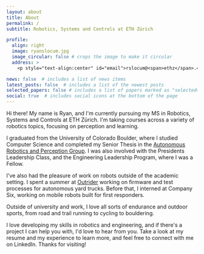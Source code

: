 ```yaml
---
layout: about
title: About
permalink: /
subtitle: Robotics, Systems and Controls at ETH Zürich

profile:
  align: right
  image: ryanslocum.jpg
  image_circular: false # crops the image to make it circular
  address: >
    <p style="text-align:center" id="email">rslocum@<span>ethz</span>.<span>example.</span>ch</p>

news: false  # includes a list of news items
latest_posts: false  # includes a list of the newest posts
selected_papers: false # includes a list of papers marked as "selected={true}"
social: true  # includes social icons at the bottom of the page
---
```



Hi there! My name is Ryan, and I'm currently pursuing my MS in Robotics, Systems and Controls at ETH Zürich. I'm taking courses across a variety of robotics topics, focusing on perception and learning. 

I graduated from the University of Colorado Boulder, where I studied Computer Science and completed my Senior Thesis in the [Autonomous Robotics and Perception Group](https://arpg.github.io/). I was also involved with the Presidents Leadership Class, and the Engineering Leadership Program, where I was a Fellow.

I've also had the pleasure of work on robots outside of the academic setting. I spent a summer at [Outrider](https://www.outrider.ai/) working on firmware and test processes for autonomous yard trucks. Before that, I interned at Company Six, working on mobile robots built for first responders. 

Outside of university and work, I love all sorts of endurance and outdoor sports, from road and trail running to cycling to bouldering.

I love developing my skills in robotics and engineering, and if there's a project I can help you with, I'd love to hear from you. Take a look at my resume and my experience to learn more, and feel free to connect with me on LinkedIn. Thanks for visiting!

<!-- Write your biography here. Tell the world about yourself. Link to your favorite [subreddit](http://reddit.com). You can put a picture in, too. The code is already in, just name your picture `prof_pic.jpg` and put it in the `img/` folder.

Put your address / P.O. box / other info right below your picture. You can also disable any of these elements by editing `profile` property of the YAML header of your `_pages/about.md`. Edit `_bibliography/papers.bib` and Jekyll will render your [publications page](/al-folio/publications/) automatically.

Link to your social media connections, too. This theme is set up to use [Font Awesome icons](http://fortawesome.github.io/Font-Awesome/) and [Academicons](https://jpswalsh.github.io/academicons/), like the ones below. Add your Facebook, Twitter, LinkedIn, Google Scholar, or just disable all of them. -->

<style> 
  /* for beating scraper bots */
  #email > span:nth-child(2) {
    display: none;
  }
</style>